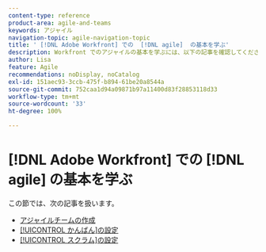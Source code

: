 ```yaml
---
content-type: reference
product-area: agile-and-teams
keywords: アジャイル
navigation-topic: agile-navigation-topic
title: ' [!DNL Adobe Workfront] での  [!DNL agile]  の基本を学ぶ'
description: Workfront でのアジャイルの基本を学ぶには、以下の記事を確認してください。
author: Lisa
feature: Agile
recommendations: noDisplay, noCatalog
exl-id: 151aec93-3ccb-475f-b894-61be20a8544a
source-git-commit: 752caa1d94a09871b97a11400d83f28853118d33
workflow-type: tm+mt
source-wordcount: '33'
ht-degree: 100%

---
```


# [!DNL Adobe Workfront] での [!DNL agile] の基本を学ぶ

この節では、次の記事を扱います。

* [アジャイルチームの作成](../../agile/get-started-with-agile-in-workfront/create-an-agile-team.md)
* [[!UICONTROL かんばん]の設定](../../agile/get-started-with-agile-in-workfront/configure-kanban.md)
* [[!UICONTROL スクラム]の設定](../../agile/get-started-with-agile-in-workfront/configure-scrum.md)
